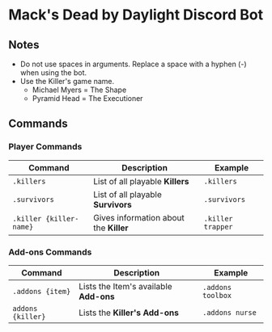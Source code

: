 # Mack's Dead by Daylight Discord Bot
## Notes
* Do not use spaces in arguments. Replace a space with a hyphen (-) when using the bot.
* Use the Killer's game name. 
  * Michael Myers = The Shape
  * Pyramid Head = The Executioner
## Commands
### Player Commands
| Command  | Description                  | Example  |
|----------|------------------------------|----------|
| `.killers` | List of all playable **Killers** | `.killers` |
| `.survivors` | List of all playable **Survivors** | `.survivors` |
| `.killer {killer-name}` | Gives information about the **Killer** | `.killer trapper` |
### Add-ons Commands
| Command  | Description                  | Example  |
|----------|------------------------------|----------|
| `.addons {item}` | Lists the Item's available **Add-ons** | `.addons toolbox` |
| `addons {killer}` | Lists the **Killer's Add-ons** | `.addons nurse` |
